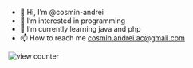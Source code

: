 - 👋 Hi, I’m @cosmin-andrei
- 👀 I’m interested in programming
- 🌱 I’m currently learning java and php
- 📫 How to reach me cosmin.andrei.ac@gmail.com

<img src="[https://komarev.com/ghpvc/?username=TudorMurariu&style=flat-square&color=orange](https://komarev.com/ghpvc/?username=cosmin-andrei&style=flat-square&color=orange)" alt="view counter"/>

<!---
cosmin-andrei/cosmin-andrei is a ✨ special ✨ repository because its `README.md` (this file) appears on your GitHub profile.
You can click the Preview link to take a look at your changes.
--->
